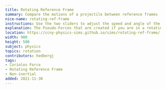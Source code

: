 ```yaml
---
title: Rotating Reference Frame
summary: Compare the motions of a projectile between reference frames
nice-name: rotating-ref-frame
instructions: Use the two sliders to adjust the speed and angle of the ball. Click to start to launch the projectile. Note how the motion is a straight line in the inertial frame, but in the rotating frame, the pseudo-forces cause it to appear to move in a different path.
explanation: The Pseudo-Forces that are created if you are in a rotating reference frame are described by the following equations $$\mathbf{F}_\textrm{rot} = \mathbf{F}_\textrm{in}\; \underbrace{- m \boldsymbol{\omega} \times \left( \boldsymbol{\omega } \times \mathbf{r} \right)_\textrm{rot} }_\textrm{centrifugal}\; \underbrace{- 2 m \left( \boldsymbol{\omega} \times \mathbf{v}_\textrm{rot} \right)_\textrm{rot}}_\textrm{Coriolis} \; \underbrace{- m \left( \dot{\boldsymbol{\omega}} \times \mathbf{r} \right)_\textrm{rot}}_\textrm{Euler}$$ This simulation allows you to launch a projectile and then observe the motion as it would happen in both the intertial frame as well as the rotating frame. <br/>Some things to try. Can you find an initial trajectory that allows the person in the rotating frame to catch the ball after some time? <br/>Also, note how the trajectory is a straight line in the inertial frame, as it should be if no forces are acting on it.
location: https://ccny-physics-sims.github.io/sims/rotating-ref-frame/
width: 900
height: 500
subject: physics
topics: rotation
contributors: hedbergj
tags:
- Coriolos Force
- Rotating Reference Frame
- Non-inertial
added: 2021-11-30
---
```

